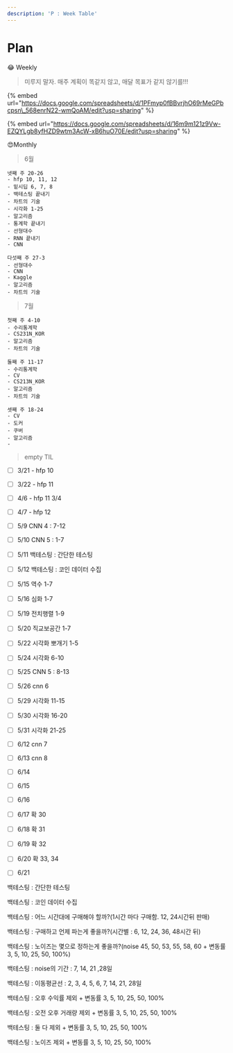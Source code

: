 ```yaml
---
description: 'P : Week Table'
---
```


# Plan

😂 Weekly

> 미루지 말자. 매주 계획이 똑같지 않고, 매달 목표가 같지 않기를!!!

{% embed url="https://docs.google.com/spreadsheets/d/1PFmyp0fBBvrjhO69rMeGPbcpsn\_568enrN22-wmQoAM/edit?usp=sharing" %}

{% embed url="https://docs.google.com/spreadsheets/d/16m9m121z9Vw-EZQYLgb8yfHZD9wtm3AcW-xB6huO70E/edit?usp=sharing" %}



😍Monthly

> 6월

```text
넷째 주 20-26
- hfp 10, 11, 12
- 밑시딥 6, 7, 8
- 백테스팅 끝내기
- 차트의 기술
- 시각화 1-25
- 알고리즘
- 통계학 끝내기
- 선형대수 
- RNN 끝내기
- CNN

다섯째 주 27-3
- 선형대수
- CNN
- Kaggle
- 알고리즘
- 차트의 기술
```



> 7월

```text
첫째 주 4-10
- 수리통계학
- CS231N_KOR
- 알고리즘
- 차트의 기술

둘째 주 11-17
- 수리통계학
- CV
- CS213N_KOR
- 알고리즘
- 차트의 기술

셋째 주 18-24
- CV
- 도커
- 쿠버
- 알고리즘
- 

```



> empty TIL

* [ ] 3/21 - hfp 10
* [ ] 3/22 - hfp 11
* [ ] 4/6 - hfp 11 3/4
* [ ] 4/7 - hfp 12
* [ ] 5/9 CNN 4 : 7-12
* [ ] 5/10 CNN 5 : 1-7
* [ ] 5/11 백테스팅 : 간단한 테스팅
* [ ] 5/12 백테스팅 : 코인 데이터 수집
* [ ] 5/15 역수 1-7
* [ ] 5/16 심화 1-7
* [ ] 5/19 전치행렬 1-9
* [ ] 5/20 직교보공간 1-7
* [ ] 5/22 시각화 뽀개기 1-5
* [ ] 5/24 시각화 6-10
* [ ] 5/25 CNN 5 : 8-13
* [ ] 5/26 cnn 6
* [ ] 5/29 시각화 11-15
* [ ] 5/30 시각화 16-20
* [ ] 5/31 시각화 21-25
* [ ] 6/12 cnn 7
* [ ] 6/13 cnn 8
* [ ] 6/14 
* [ ] 6/15 
* [ ] 6/16 
* [ ] 6/17 확 30
* [ ] 6/18 확 31
* [ ] 6/19 확 32
* [ ] 6/20 확 33, 34
* [ ] 6/21 





백테스팅 : 간단한 테스팅

백테스팅 : 코인 데이터 수집

백테스팅 : 어느 시간대에 구매해야 할까?\(1시간 마다 구매함. 12, 24시간뒤 판매\)

백테스팅 : 구매하고 언제 파는게 좋을까?\(시간별 : 6, 12, 24, 36, 48시간 뒤\)

백테스팅 : 노이즈는 몇으로 정하는게 좋을까?\(noise 45, 50, 53, 55, 58, 60 + 변동률 3, 5, 10, 25, 50, 100%\)

백테스팅 : noise의 기간 : 7, 14, 21 ,28일

백테스팅 : 이동평균선 : 2, 3, 4, 5, 6, 7, 14, 21, 28일

백테스팅 : 오후 수익률 제외 + 변동률 3, 5, 10, 25, 50, 100%

백테스팅 : 오전 오후 거래량 제외 + 변동률 3, 5, 10, 25, 50, 100%

백테스팅 : 둘 다 제외 + 변동률 3, 5, 10, 25, 50, 100%

백테스팅 : 노이즈 제외 + 변동률 3, 5, 10, 25, 50, 100%

